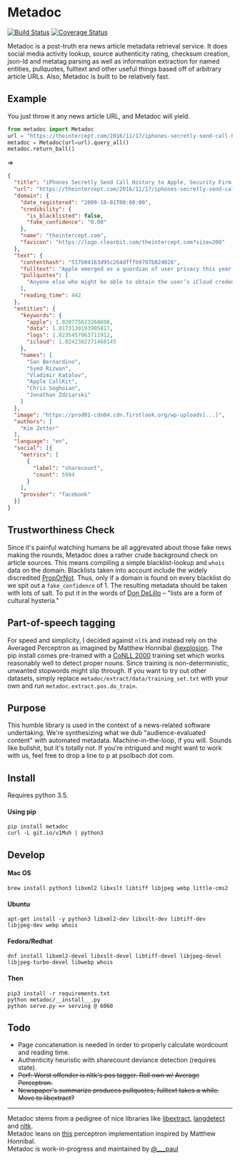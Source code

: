 # Metadoc
[![Build Status](https://travis-ci.org/psolbach/metadoc.svg?branch=master)](https://travis-ci.org/psolbach/metadoc)
[![Coverage Status](https://coveralls.io/repos/github/psolbach/metadoc/badge.svg?branch=master)](https://coveralls.io/github/psolbach/metadoc?branch=master)

Metadoc is a post-truth era news article metadata retrieval service. It does social media activity lookup, source authenticity rating, checksum creation, json-ld and metatag parsing as well as information extraction for named entities, pullquotes, fulltext and other useful things based off of arbitrary article URLs. Also, Metadoc is built to be relatively fast.

## Example

You just throw it any news article URL, and Metadoc will yield.
```python
from metadoc import Metadoc
url = "https://theintercept.com/2016/11/17/iphones-secretly-send-call-history-to-apple-security-firm-says"
metadoc = Metadoc(url=url).query_all()
metadoc.return_ball()
```
=>
```json
{
  "title": "iPhones Secretly Send Call History to Apple, Security Firm Says",
  "url": "https://theintercept.com/2016/11/17/iphones-secretly-send-call-history-to-apple-security-firm-says/",
  "domain": {
    "date_registered": "2009-10-01T00:00:00",
    "credibility": {
      "is_blacklisted": false,
      "fake_confidence": "0.00"
    },
    "name": "theintercept.com",
    "favicon": "https://logo.clearbit.com/theintercept.com?size=200"
  },
  "text": {
    "contenthash": "517b04163d95c264dfffb9797b824026",
    "fulltext": "Apple emerged as a guardian of user privacy this year [...]",
    "pullquotes": [
      "Anyone else who might be able to obtain the user’s iCloud credentials, like hackers [...]",
    ],
    "reading_time": 442
  },
  "entities": {
    "keywords": {
      "apple": 1.020775623268698,
      "data": 1.0173130193905817,
      "logs": 1.0235457063711912,
      "icloud": 1.0242382271468145
    },
    "names": [
      "San Bernardino",
      "Syed Rizwan",
      "Vladimir Katalov",
      "Apple CallKit",
      "Chris Soghoian",
      "Jonathan Zdziarski"
    ]
  },
  "image": "https://prod01-cdn04.cdn.firstlook.org/wp-uploads[...]",
  "authors": [
    "Kim Zetter"
  ],
  "language": "en",
  "social": [{
    "metrics": [
      {
        "label": "sharecount",
        "count": 5994
      }
    ],
    "provider": "facebook"
  }]
}
```

## Trustworthiness Check
Since it's painful watching humans be all aggrevated about those fake news making the rounds, Metadoc does a rather crude background check on article sources. This means compiling a simple blacklist-lookup and `whois` data on the domain. Blacklists taken into account include the widely discredited [PropOrNot](http://www.propornot.com/p/the-list.html). Thus, only if a domain is found on every blacklist do we spit out a `fake_confidence` of 1. The resulting metadata should be taken with lots of salt. To put it in the words of [Don DeLillo](http://www.theparisreview.org/interviews/1887/don-delillo-the-art-of-fiction-no-135-don-delillo) – "lists are a form of cultural hysteria."

## Part-of-speech tagging
For speed and simplicity, I decided against `nltk` and instead rely on the Averaged Perceptron as imagined by Matthew Honnibal [@explosion](https://github.com/explosion). The pip install comes pre-trained with a [CoNLL 2000](http://www.cnts.ua.ac.be/conll2000/) training set which works reasonably well to detect proper nouns. Since training is non-deterministic, unwanted stopwords might slip through. If you want to try out other datasets, simply replace `metadoc/extract/data/training_set.txt` with your own and run `metadoc.extract.pos.do_train`.

## Purpose
This humble library is used in the context of a news-related software undertaking. We're synthesizing what we dub "audience-evaluated content" with automated metadata. Machine-in-the-loop, if you will. Sounds like bullshit, but it's totally not. If you're intrigued and might want to work with us, feel free to drop a line to p at psolbach dot com.

## Install
Requires python 3.5.

#### Using pip
```shell
pip install metadoc
curl -L git.io/v1Muh | python3
```

## Develop

#### Mac OS
```shell
brew install python3 libxml2 libxslt libtiff libjpeg webp little-cms2
```
#### Ubuntu
```shell
apt-get install -y python3 libxml2-dev libxslt-dev libtiff-dev libjpeg-dev webp whois
```
#### Fedora/Redhat
```shell
dnf install libxml2-devel libxslt-devel libtiff-devel libjpeg-devel libjpeg-turbo-devel libwebp whois
```
#### Then
```shell
pip3 install -r requirements.txt
python metadoc/__install__.py
python serve.py => serving @ 6060
```

## Todo
* Page concatenation is needed in order to properly calculate wordcount and reading time.
* Authenticity heuristic with sharecount deviance detection (requires state).
* ~~Perf: Worst offender is nltk's pos tagger. Roll own w/ Average Perceptron.~~
* ~~Newspaper's summarize produces pullquotes, fulltext takes a while. Move to libextract?~~

---

Metadoc stems from a pedigree of nice libraries like [libextract](https://github.com/datalib/libextract), [langdetect](https://github.com/Mimino666/langdetect) and [nltk](https://github.com/nltk/nltk).   
Metadoc leans on [this](https://github.com/hankcs/AveragedPerceptronPython) perceptron implementation inspired by Matthew Honnibal.    
Metadoc is work-in-progress and maintained by [@___paul](https://twitter.com/___paul)   

